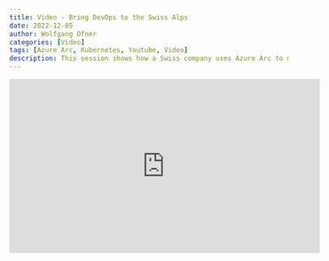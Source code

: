 ```yaml
---
title: Video - Bring DevOps to the Swiss Alps
date: 2022-12-05
author: Wolfgang Ofner
categories: [Video]
tags: [Azure Arc, Kubernetes, Youtube, Video]
description: This session shows how a Swiss company uses Azure Arc to manage an on-premises Kubernetes cluster. Using Azure Arc enables the development team to leverage the power of the cloud and provide a streamlined DevOps process. All this can be achieved without the cluster being accessible from the internet.
---
```


<iframe width="560" height="315" src="https://www.youtube.com/embed/YcQt1svdu7I" title="YouTube video player" frameborder="0" allow="accelerometer; autoplay; clipboard-write; encrypted-media; gyroscope; picture-in-picture; web-share" allowfullscreen></iframe>